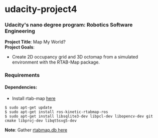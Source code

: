 # udacity-project4
### Udacity's nano degree program: Robotics Software Engineering  
**Project Title**: Map My World?  
**Project Goals**: 
- Create 2D occupancy grid and 3D octomap from a simulated environment with the RTAB-Map package.

### Requirements
#### Dependencies:
- Install rtab-map [here](https://github.com/introlab/rtabmap/wiki/Installation#ubuntu)
```
$ sudo apt-get update
$ sudo apt-get install ros-kinetic-rtabmap-ros
$ sudo apt-get install libsqlite3-dev libpcl-dev libopencv-dev git cmake libproj-dev libqt5svg5-dev

```
**Note**: Gather [rtabmap.db here](https://drive.google.com/file/d/1JNTbnRrWtClLR8SAKnxpTy_e-f-QNBmj/view?usp=sharing)